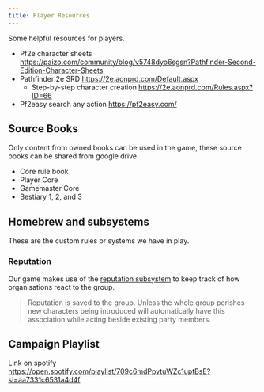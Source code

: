 ```yaml
---
title: Player Resources
---
```


Some helpful resources for players.

- Pf2e character sheets https://paizo.com/community/blog/v5748dyo6sgsn?Pathfinder-Second-Edition-Character-Sheets
- Pathfinder 2e SRD https://2e.aonprd.com/Default.aspx
  - Step-by-step character creation https://2e.aonprd.com/Rules.aspx?ID=66
- Pf2easy search any action https://pf2easy.com/

## Source Books

Only content from owned books can be used in the game, these source books can be shared from google drive.

- Core rule book
- Player Core
- Gamemaster Core
- Bestiary 1, 2, and 3

## Homebrew and subsystems

These are the custom rules or systems we have in play.

### Reputation

Our game makes use of the [reputation subsystem](https://2e.aonprd.com/Rules.aspx?ID=1234) to keep track of how organisations react to the group.

> Reputation is saved to the group. Unless the whole group perishes new characters being introduced will automatically have this association while acting beside existing party members.

## Campaign Playlist

Link on spotify https://open.spotify.com/playlist/709c6mdPpvtuWZc1uptBsE?si=aa7331c6531a4d4f


